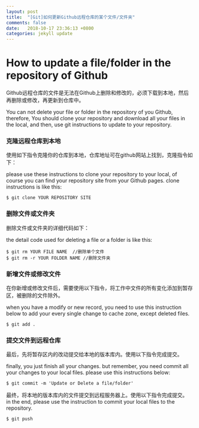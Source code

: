 ```yaml
---
layout: post
title:  "[Git]如何更新Github远程仓库的某个文件/文件夹"
comments: false
date:   2018-10-17 23:36:13 +0800
categories: jekyll update
---
```


# How to update a file/folder in the repository of Github

Github远程仓库的文件是无法在Github上删除和修改的，必须下载到本地，然后再删除或修改，再更新到仓库中。

You can not delete your file or folder in the repository of you Github, therefore, You should clone your repository and download all your files in the local, and then, use git instructions to update to your repository. 

### 克隆远程仓库到本地

使用如下指令克隆你的仓库到本地，仓库地址可在github网站上找到，克隆指令如下：

please use these instructions to clone your repository to your local, of course you can find your repository site from your Github pages. clone instructions is like this:

`$ git clone YOUR REPOSITORY SITE`

### 删除文件或文件夹

删除文件或文件夹的详细代码如下：

the detail code used for deleting a file or a folder is like this:

```
$ git rm YOUR FILE NAME  //删除单个文件
$ git rm -r YOUR FOLDER NAME //删除文件夹
```
### 新增文件或修改文件

在你新增或修改文件后，需要使用以下指令，将工作中文件的所有变化添加到暂存区，被删除的文件除外。

when you have a modify or new record, you need to use this instruction below to add your every single change to cache zone, except deleted files.
 
`$ git add .`

### 提交文件到远程仓库

最后，先将暂存区内的改动提交给本地的版本库内。使用以下指令完成提交。

finally, you just finish all your changes. but remember, you need commit all your changes to your local files. please use this instructions below:

`$ git commit -m 'Update or Delete a file/folder'`

最终，将本地的版本库内的文件提交到远程服务器上。使用以下指令完成提交。
in the end, please use the instruction to commit your local files to the repository.

`$ git push`
